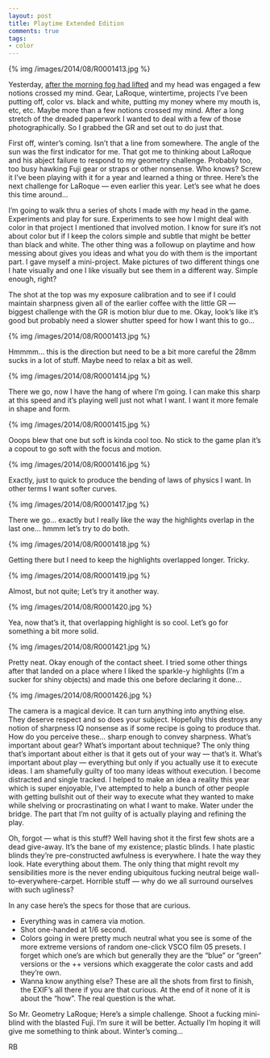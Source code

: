 ```yaml
---
layout: post
title: Playtime Extended Edition
comments: true
tags:
- color
---
```


{% img /images/2014/08/R0001413.jpg %}

Yesterday, [after the morning fog had lifted](http://photo.rwboyer.com/2014/08/29/the-importance-of-play/ "Photography and Play") and my head was engaged a few notions crossed my mind. Gear, LaRoque, wintertime, projects I’ve been putting off, color vs. black and white, putting my money where my mouth is, etc, etc. Maybe more than a few notions crossed my mind. After a long stretch of the dreaded paperwork I wanted to deal with a few of those photographically. So I grabbed the GR and set out to do just that.

<!--more-->

First off, winter’s coming. Isn’t that a line from somewhere. The angle of the sun was the first indicator for me. That got me to thinking about LaRoque and his abject failure to respond to my geometry challenge. Probably too, too busy hawking Fuji gear or straps or other nonsense. Who knows? Screw it I’ve been playing with it for a year and learned a thing or three. Here’s the next challenge for LaRoque — even earlier this year. Let’s see what he does this time around…

I’m going to walk thru a series of shots I made with my head in the game. Experiments and play for sure. Experiments to see how I might deal with color in that project I mentioned that involved motion. I know for sure it’s not about color but if I keep the colors simple and subtle that might be better than black and white. The other thing was a followup on playtime and how messing about gives you ideas and what you do with them is the important part. I gave myself a mini-project. Make pictures of two different things one I hate visually and one I like visually but see them in a different way. Simple enough, right? 

The shot at the top was my exposure calibration and to see if I could maintain sharpness given all of the earlier coffee with the little GR — biggest challenge with the GR is motion blur due to me. Okay, look’s like it’s good but probably need a slower shutter speed for how I want this to go…

{% img /images/2014/08/R0001413.jpg %}

Hmmmm… this is the direction but need to be a bit more careful the 28mm sucks in a lot of stuff. Maybe need to relax a bit as well.

{% img /images/2014/08/R0001414.jpg %}

There we go, now I have the hang of where I’m going. I can make this sharp at this speed and it’s playing well just not what I want. I want it more female in shape and form. 

{% img /images/2014/08/R0001415.jpg %}

Ooops blew that one but soft is kinda cool too. No stick to the game plan it’s a copout to go soft with the focus and motion. 

{% img /images/2014/08/R0001416.jpg %}

Exactly, just to quick to produce the bending of laws of physics I want. In other terms I want softer curves.

{% img /images/2014/08/R0001417.jpg %}

There we go… exactly but I really like the way the highlights overlap in the last one… hmmm let’s try to do both.

{% img /images/2014/08/R0001418.jpg %}

Getting there but I need to keep the highlights overlapped longer. Tricky.

{% img /images/2014/08/R0001419.jpg %}

Almost, but not quite; Let’s try it another way. 

{% img /images/2014/08/R0001420.jpg %}

Yea, now that’s it, that overlapping highlight is so cool. Let’s go for something a bit more solid.

{% img /images/2014/08/R0001421.jpg %}

Pretty neat. Okay enough of the contact sheet. I tried some other things after that landed on a place where I liked the sparkle-y highlights (I’m a sucker for shiny objects) and made this one before declaring it done…

{% img /images/2014/08/R0001426.jpg %}

The camera is a magical device. It can turn anything into anything else. They deserve respect and so does your subject. Hopefully this destroys any notion of sharpness IQ nonsense as if some recipe is going to produce that. How do you perceive these… sharp enough to convey sharpness. What’s important about gear? What’s important about technique? The only thing that’s important about either is that it gets out of your way — that’s it. What’s important about play — everything but only if you actually use it to execute ideas. I am shamefully guilty of too many ideas without execution. I become distracted and single tracked. I helped to make an idea a reality this year which is super enjoyable, I’ve attempted to help a bunch of other people with getting bullshit out of their way to execute what they wanted to make while shelving or procrastinating on what I want to make. Water under the bridge. The part that I’m not guilty of is actually playing and refining the play.

Oh, forgot — what is this stuff? Well having shot it the first few shots are a dead give-away. It’s the bane of my existence; plastic blinds. I hate plastic blinds they’re pre-constructed awfulness is everywhere. I hate the way they look. Hate everything about them. The only thing that might revolt my sensibilities more is the never ending ubiquitous fucking neutral beige wall-to-everywhere-carpet. Horrible stuff — why do we all surround ourselves with such ugliness?

In any case here’s the specs for those that are curious. 

- Everything was in camera via motion.
- Shot one-handed at 1/6 second.
- Colors going in were pretty much neutral what you see is some of the more extreme versions of random one-click VSCO film 05 presets. I forget which one’s are which but generally they are the “blue” or “green” versions or the ++ versions which exaggerate the color casts and add they’re own.
- Wanna know anything else? These are all the shots from first to finish, the EXIF’s all there if you are that curious. At the end of it none of it is about the “how”. The real question is the what.

So Mr. Geometry LaRoque; Here’s a simple challenge. Shoot a fucking mini-blind with the blasted Fuji. I’m sure it will be better. Actually I’m hoping it will give me something to think about. Winter’s coming…
  
RB  
